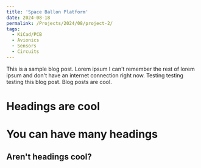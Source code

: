 ```yaml
---
title: 'Space Ballon Platform'
date: 2024-08-18
permalink: /Projects/2024/08/project-2/
tags:
  - KiCad/PCB
  - Avionics
  - Sensors
  - Circuits
---
```


This is a sample blog post. Lorem ipsum I can't remember the rest of lorem ipsum and don't have an internet connection right now. Testing testing testing this blog post. Blog posts are cool.

Headings are cool
======

You can have many headings
======

Aren't headings cool?
------